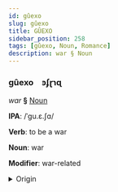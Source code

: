 ```yaml
---
id: gûexo
slug: gûexo
title: GÛEXO
sidebar_position: 258
tags: [gûexo, Noun, Romance]
description: war § Noun
---
```


### gûexo&emsp;<span kind="abugida">ꜿʄɽɿɋ</span>

*war* **§** [Noun](../../tags/Noun)

**IPA**: /ˈgu.ɛ.ʃɑ/

**Verb**: to be a war

**Noun**: war

**Modifier**: war-related

<details>
    <summary>Origin</summary>
    Sicilian guerra [ˈɡwɛʐːa]<br/>
    <em>Romance Language Family</em>
</details>
